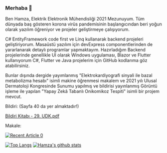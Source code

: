 ### Merhaba 👋

Ben Hamza,
Elektrik Elektronik Mühendisliği 2021 Mezunuyum. Tüm dünyada baş gösteren korona virüs pandemisinin başlangıcından beri yoğun olarak yazılım öğreniyor ve projeler geliştirmeye çalışıyorum.

C# EntityFramework code first ve Linq kullanarak backend projeleri geliştiriyorum. Masaüstü yazılım için devExpress componentlerinden de yararlanarak detaylı programlar yapmaktayım. Hazırladığım Backend projelerinde genellikle UI olarak Windows uygulaması, Blazor ve Flutter kullanıyorum
C#, Flutter ve Java projelerim için GitHub kodlarıma göz atabilirsiniz.

Bunlar dışında dergide yayımlanmış "Elektrokardiyografi sinyali ile bazal metabolizma hesabı" isimli makine öğrenmesi makalem ve 2021 yılı Ulusal Dermatoloji Kongresinde Sunumu yapılmış ve bildirisi yayınlanmış Görüntü işleme ile yapılan "Yapay Zekâ Tabanlı Onikomikoz Tespiti" isimli bir projem mevcut.

Bildiri:
(Sayfa 40 da yer almaktadır!)

[Bildiri Kitabı - 29. UDK.pdf](https://github.com/Glipotions/Glipotions/files/9115153/Bildiri.Kitabi.-.29.UDK.pdf)

Makale:

<a target="_blank" href="https://dergipark.org.tr/en/pub/jista/issue/61285/909178"><img src="https://github-readme-medium-recent-article.vercel.app/medium/@khuyentran1476/0" alt="Recent Article 0">


[![Top Langs](https://github-readme-stats.vercel.app/api/top-langs/?username=glipotions)](https://github.com/anuraghazra/github-readme-stats) [![Hamza's github stats](https://github-readme-stats.vercel.app/api?username=glipotions&count_private=true&show_icons=true&theme=radical&hide_rank=false)](https://github.com/anuraghazra/github-readme-stats)


<!--
**Glipotions/Glipotions** is a ✨ _special_ ✨ repository because its `README.md` (this file) appears on your GitHub profile.

Here are some ideas to get you started:

- 🔭 I’m currently working on ...
- 🌱 I’m currently learning ...
- 👯 I’m looking to collaborate on ...
- 🤔 I’m looking for help with ...
- 💬 Ask me about ...
- 📫 How to reach me: ...
- 😄 Pronouns: ...
- ⚡ Fun fact: ...
-->
